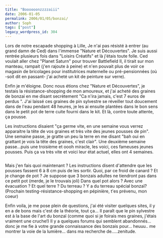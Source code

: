 ```yaml
---
title: "Boooooonzzzzaiii"
date: 2006-01-05
permalink: 2006/01/05/bonzai/
author: Soph
tags: ["post"]
legacy_wordpress_id: 304
---
```


Lors de notre escapade shopping à Lille, Je n'ai pas résisté à entrer (au grand damn de Ced) dans l'immense "Nature et Découvertes". Je suis aussi rentrée plusieurs fois dans "Loisirs Créatifs" et là j'étais toute folle. Ced voulait aller chez "Planet Saturn" pour trouver Battlefield II, il tirait sur mon manteau, rampait (j'en rajoute à peine) et n'en pouvait plus de voir ce magasin de bricolages pour institutrices maternelle ou pré-pensionnées (où -soit dit en passant- j'ai acheté un kit de peinture sur verre).

Enfin je m'éloigne. Donc nous étions chez "Nature et Découvertes", je testais la résistance-shopping de mon amoureux, et j'ai acheté des graines de bonzai en me disant secrètement "Ca n'ira jamais, c'est 7 euros de perdus ". J'ai laissé ces graines de pin sylvestre se réveiller tout doucement dans de l'eau pendant 48 heures, je les ai ensuite plantées dans le bon sens dans le petit pot de terre cuite fourni dans le kit. Et là, contre toute attente, ça pousse.

<!-- excerpt -->

Les instructions disaient "ça germe vite, en une semaine vous verrez apparaitre la tête de vos graines et très vite des jeunes pousses de pin". Une semaine passe, je gratte un peu la terre en me disant "bah oui en grattant je vois la tête des graines, c'est clair". Une deuxième semaine passe...puis une troisième et oooh miracle, les voici, ces fameuses jeunes pousses. Puis ça va très vite et voici leur état actuel, elles ont 4 semaines.

<img src="https://64k.be/wp-content/uploads/2006/general/bonzai.jpg" alt="" />

Mais j'en fais quoi maintenant ? Les instructions disent d'attendre que les pousses fassent 6 à 8 cm puis de les sortir. Quoi, par ce froid de canard ? Et je change de pot ? Je suppose que 3 bonzais adultes ne tiendront pas dans ce petit pot (merde, je le trouvais joli) Dans quel pot alors ? Avec une évacuation ? Et quel terre ? Du terreau ? Y a du terreau spécial bonzaï? (Prochain testing-résistance-shopping en pépinière, t'es prévenu, mon coeur)

Enfin voila, je me pose plein de questions, j'ai été visiter quelques sites, il y en a de bons mais c'est de la théorie, tout ça... Il paraît que le pin sylvestre est à la base de l'art du bonzaï (comme quoi si je foirais mes graines, j'étais vraiment une cruche!) Il y a quelques forums qui semblent abandonnés... donc je me fie à votre grande connaissance des bonzais pour... heuuu.. me montrer la voie de la lumière... dans ma recherche de.....zenitude.
